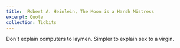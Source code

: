 ```yaml
---
title:  Robert A. Heinlein, The Moon is a Harsh Mistress 
excerpt: Quote
collection: Tidbits
---
```


Don't explain computers to laymen. Simpler to explain sex to a virgin.